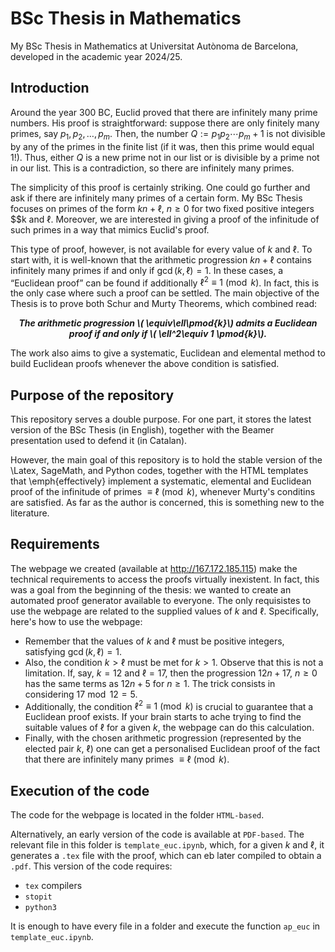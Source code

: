 # BSc Thesis in Mathematics
My BSc Thesis in Mathematics at Universitat Autònoma de Barcelona, developed in the academic year 2024/25.

## Introduction
Around the year 300 BC, Euclid proved that there are infinitely many prime numbers. His proof is straightforward: suppose there are only finitely many primes, say $p_1, p_2, \dots, p_m$. Then, the number $Q:=p_1p_2\cdots p_m+1$ is not divisible by any of the primes in the finite list (if it was, then this prime would equal $1$!). Thus, either $Q$ is a new prime not in our list or is divisible by a prime not in our list. This is a contradiction, so there are infinitely many primes.

The simplicity of this proof is certainly striking. One could go further and ask if there are infinitely many primes of a certain form. My BSc Thesis focuses on primes of the form $kn+\ell$, $n\geqslant 0$ for two fixed positive integers $$k and $\ell$. Moreover, we are interested in giving a proof of the infinitude of such primes in a way that mimics Euclid's proof.

This type of proof, however, is not available for every value of $k$ and $\ell$. To start with, it is well-known that the arithmetic progression $kn+\ell$ contains infinitely many primes if and only if $\gcd(k, \ell)=1$. In these cases, a “Euclidean proof” can be found if additionally $\ell^2\equiv 1 \pmod{k}$. In fact, this is the only case where such a proof can be settled. The main objective of the Thesis is to prove both Schur and Murty Theorems, which combined read:

<p align="center"><strong><em>The arithmetic progression \( \equiv\ell\pmod{k}\) admits a Euclidean proof if and only if \( \ell^2\equiv 1 \pmod{k}\).</em></strong></p>

The work also aims to give a systematic, Euclidean and elemental method to build Euclidean proofs whenever the above condition is satisfied.

## Purpose of the repository

This repository serves a double purpose. For one part, it stores the latest version of the BSc Thesis (in English), together with the Beamer presentation used to defend it (in Catalan).

However, the main goal of this repository is to hold the stable version of the \Latex, SageMath, and Python codes, together with the HTML templates that \emph{effectively} implement a systematic, elemental and Euclidean proof of the infinitude of primes $\equiv \ell\pmod{k}$, whenever Murty's conditins are satisfied. As far as the author is concerned, this is something new to the literature.

## Requirements

The webpage we created (available at http://167.172.185.115) make the technical requirements to access the proofs virtually inexistent. In fact, this was a goal from the beginning of the thesis: we wanted to create an automated proof generator available to everyone. The only requisistes to use the webpage are related to the supplied values of $k$ and $\ell$. Specifically, here's how to use the webpage:

- Remember that the values of $k$ and $\ell$ must be positive integers, satisfying $\gcd(k,\ell)=1$.
- Also, the condition $k>\ell$ must be met for $k>1$. Observe that this is not a limitation. If, say, $k=12$ and $\ell=17$, then the progression $12n+17$, $n\geqslant 0$ has the same terms as $12n+5$ for $n\geqslant 1$. The trick consists in considering $17 \bmod{12}=5$. 
- Additionally, the condition $\ell^2\equiv 1 \pmod{k}$ is crucial to guarantee that a Euclidean proof exists. If your brain starts to ache trying to find the suitable values of $\ell$ for a given $k$, the webpage can do this calculation.
- Finally, with the chosen arithmetic progression (represented by the elected pair $k$, $\ell$) one can get a personalised Euclidean proof of the fact that there are infinitely many primes $\equiv \ell\pmod{k}$.
  
## Execution of the code

The code for the webpage is located in the folder `HTML-based`.

Alternatively, an early version of the code is available at `PDF-based`. The relevant file in this folder is `template_euc.ipynb`, which, for a given $k$ and $\ell$, it generates a `.tex` file with the proof, which can eb later compiled to obtain a `.pdf`. This version of the code requires:

- `tex` compilers
- `stopit`
- `python3`

It is enough to have every file in a folder and execute the function `ap_euc` in `template_euc.ipynb`.

